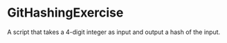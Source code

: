 # GitHashingExercise

A script that takes a 4-digit integer as input and output a hash of the input.
